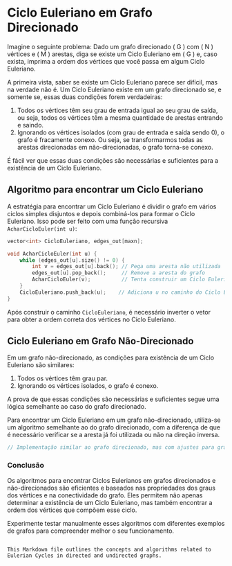 
# Ciclo Euleriano em Grafo Direcionado

Imagine o seguinte problema: Dado um grafo direcionado \( G \) com \( N \) vértices e \( M \) arestas, diga se existe um Ciclo Euleriano em \( G \) e, caso exista, imprima a ordem dos vértices que você passa em algum Ciclo Euleriano.

A primeira vista, saber se existe um Ciclo Euleriano parece ser difícil, mas na verdade não é. Um Ciclo Euleriano existe em um grafo direcionado se, e somente se, essas duas condições forem verdadeiras:

1. Todos os vértices têm seu grau de entrada igual ao seu grau de saída, ou seja, todos os vértices têm a mesma quantidade de arestas entrando e saindo.
2. Ignorando os vértices isolados (com grau de entrada e saída sendo 0), o grafo é fracamente conexo. Ou seja, se transformarmos todas as arestas direcionadas em não-direcionadas, o grafo torna-se conexo.

É fácil ver que essas duas condições são necessárias e suficientes para a existência de um Ciclo Euleriano.

## Algoritmo para encontrar um Ciclo Euleriano

A estratégia para encontrar um Ciclo Euleriano é dividir o grafo em vários ciclos simples disjuntos e depois combiná-los para formar o Ciclo Euleriano. Isso pode ser feito com uma função recursiva `AcharCicloEuler(int u)`:

```cpp
vector<int> CicloEuleriano, edges_out[maxn];

void AcharCicloEuler(int u) {
    while (edges_out[u].size() != 0) {
        int v = edges_out[u].back(); // Pega uma aresta não utilizada
        edges_out[u].pop_back();     // Remove a aresta do grafo
        AcharCicloEuler(v);          // Tenta construir um Ciclo Euleriano a partir de v
    }
    CicloEuleriano.push_back(u);    // Adiciona u no caminho do Ciclo Euleriano
}
```

Após construir o caminho `CicloEuleriano`, é necessário inverter o vetor para obter a ordem correta dos vértices no Ciclo Euleriano.

## Ciclo Euleriano em Grafo Não-Direcionado

Em um grafo não-direcionado, as condições para existência de um Ciclo Euleriano são similares:

1. Todos os vértices têm grau par.
2. Ignorando os vértices isolados, o grafo é conexo.

A prova de que essas condições são necessárias e suficientes segue uma lógica semelhante ao caso do grafo direcionado.

Para encontrar um Ciclo Euleriano em um grafo não-direcionado, utiliza-se um algoritmo semelhante ao do grafo direcionado, com a diferença de que é necessário verificar se a aresta já foi utilizada ou não na direção inversa.

```cpp
// Implementação similar ao grafo direcionado, mas com ajustes para grafos não-direcionados
```

### Conclusão

Os algoritmos para encontrar Ciclos Eulerianos em grafos direcionados e não-direcionados são eficientes e baseados nas propriedades dos graus dos vértices e na conectividade do grafo. Eles permitem não apenas determinar a existência de um Ciclo Euleriano, mas também encontrar a ordem dos vértices que compõem esse ciclo.

Experimente testar manualmente esses algoritmos com diferentes exemplos de grafos para compreender melhor o seu funcionamento.
```

This Markdown file outlines the concepts and algorithms related to Eulerian Cycles in directed and undirected graphs.